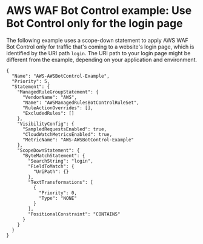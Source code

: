 # AWS WAF Bot Control example: Use Bot Control only for the login page<a name="waf-bot-control-example-scope-down-login"></a>

The following example uses a scope\-down statement to apply AWS WAF Bot Control only for traffic that's coming to a website's login page, which is identified by the URI path `login`\. The URI path to your login page might be different from the example, depending on your application and environment\.

```
{
  "Name": "AWS-AWSBotControl-Example",
  "Priority": 5,
  "Statement": {
    "ManagedRuleGroupStatement": {
      "VendorName": "AWS",
      "Name": "AWSManagedRulesBotControlRuleSet",
      "RuleActionOverrides": [],
      "ExcludedRules": []
    },
    "VisibilityConfig": {
      "SampledRequestsEnabled": true,
      "CloudWatchMetricsEnabled": true,
      "MetricName": "AWS-AWSBotControl-Example"
    },
    "ScopeDownStatement": {
      "ByteMatchStatement": {
        "SearchString": "login",
        "FieldToMatch": {
          "UriPath": {}
        },
        "TextTransformations": [
          {
            "Priority": 0,
            "Type": "NONE"
          }
        ],
        "PositionalConstraint": "CONTAINS"
      }
    }
  }
}
```